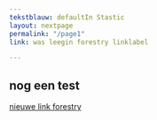 ```yaml
---
tekstblauw: defaultIn Stastic
layout: nextpage
permalink: "/page1"
link: was leegin forestry linklabel

---
```

## nog een test

[nieuwe link forestry](/ "newlink")